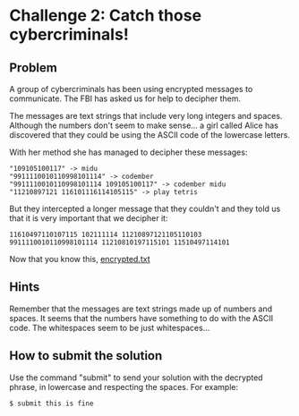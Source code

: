 # Challenge 2: Catch those cybercriminals!

## Problem

A group of cybercriminals has been using encrypted messages to communicate. The FBI has asked us for help to decipher them.

The messages are text strings that include very long integers and spaces. Although the numbers don't seem to make sense... 
a girl called Alice has discovered that they could be using the ASCII code of the lowercase letters.

With her method she has managed to decipher these messages:

```
"109105100117" -> midu
"9911110010110998101114" -> codember
"9911110010110998101114 109105100117" -> codember midu
"11210897121 116101116114105115" -> play tetris
```

But they intercepted a longer message that they couldn't and they told us that it is very important that we decipher it:

```
11610497110107115 102111114 11210897121105110103 9911110010110998101114 11210810197115101 11510497114101
```

Now that you know this, [encrypted.txt](https://codember.dev/encrypted.txt)

## Hints
Remember that the messages are text strings made up of numbers and spaces.
It seems that the numbers have something to do with the ASCII code.
The whitespaces seem to be just whitespaces...

## How to submit the solution
Use the command "submit" to send your solution with the decrypted phrase, in lowercase and respecting the spaces. For example:

```
$ submit this is fine
```